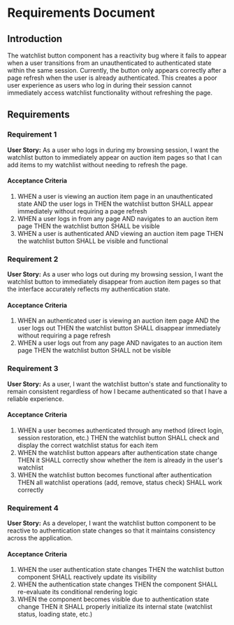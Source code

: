 # Requirements Document

## Introduction

The watchlist button component has a reactivity bug where it fails to appear when a user transitions from an unauthenticated to authenticated state within the same session. Currently, the button only appears correctly after a page refresh when the user is already authenticated. This creates a poor user experience as users who log in during their session cannot immediately access watchlist functionality without refreshing the page.

## Requirements

### Requirement 1

**User Story:** As a user who logs in during my browsing session, I want the watchlist button to immediately appear on auction item pages so that I can add items to my watchlist without needing to refresh the page.

#### Acceptance Criteria

1. WHEN a user is viewing an auction item page in an unauthenticated state AND the user logs in THEN the watchlist button SHALL appear immediately without requiring a page refresh
2. WHEN a user logs in from any page AND navigates to an auction item page THEN the watchlist button SHALL be visible
3. WHEN a user is authenticated AND viewing an auction item page THEN the watchlist button SHALL be visible and functional

### Requirement 2

**User Story:** As a user who logs out during my browsing session, I want the watchlist button to immediately disappear from auction item pages so that the interface accurately reflects my authentication state.

#### Acceptance Criteria

1. WHEN an authenticated user is viewing an auction item page AND the user logs out THEN the watchlist button SHALL disappear immediately without requiring a page refresh
2. WHEN a user logs out from any page AND navigates to an auction item page THEN the watchlist button SHALL not be visible

### Requirement 3

**User Story:** As a user, I want the watchlist button's state and functionality to remain consistent regardless of how I became authenticated so that I have a reliable experience.

#### Acceptance Criteria

1. WHEN a user becomes authenticated through any method (direct login, session restoration, etc.) THEN the watchlist button SHALL check and display the correct watchlist status for each item
2. WHEN the watchlist button appears after authentication state change THEN it SHALL correctly show whether the item is already in the user's watchlist
3. WHEN the watchlist button becomes functional after authentication THEN all watchlist operations (add, remove, status check) SHALL work correctly

### Requirement 4

**User Story:** As a developer, I want the watchlist button component to be reactive to authentication state changes so that it maintains consistency across the application.

#### Acceptance Criteria

1. WHEN the user authentication state changes THEN the watchlist button component SHALL reactively update its visibility
2. WHEN the authentication state changes THEN the component SHALL re-evaluate its conditional rendering logic
3. WHEN the component becomes visible due to authentication state change THEN it SHALL properly initialize its internal state (watchlist status, loading state, etc.)